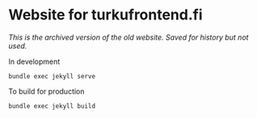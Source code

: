 # Website for turkufrontend.fi

_This is the archived version of the old website. Saved for history but not used._

In development

```
bundle exec jekyll serve
```

To build for production

```
bundle exec jekyll build
```

